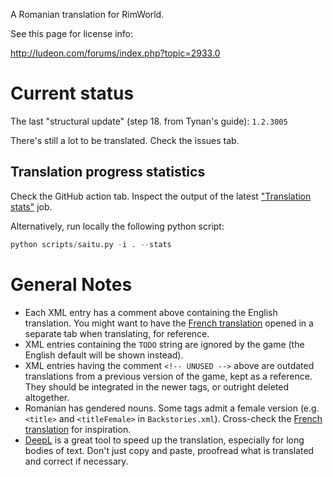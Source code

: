 A Romanian translation for RimWorld.

See this page for license info:

http://ludeon.com/forums/index.php?topic=2933.0

# Current status

The last "structural update" (step 18. from Tynan's guide): `1.2.3005`

There's still a lot to be translated. Check the issues tab.

## Translation progress statistics

Check the GitHub action tab. Inspect the output of the latest ["Translation stats"](https://github.com/Ludeon/RimWorld-Romanian/actions/workflows/translation_stats.yml) job.

Alternatively, run locally the following python script:
```python
python scripts/saitu.py -i . --stats
```

# General Notes

- Each XML entry has a comment above containing the English translation. You might want to have the [French translation](https://github.com/Ludeon/RimWorld-fr) opened in a separate tab when translating, for reference.
- XML entries containing the `TODO` string are ignored by the game (the English default will be shown instead).
- XML entries having the comment `<!-- UNUSED -->` above are outdated translations from a previous version of the game, kept as a reference. They should be integrated in the newer tags, or outright deleted altogether.
- Romanian has gendered nouns. Some tags admit a female version (e.g. `<title>` and `<titleFemale>` in `Backstories.xml`). Cross-check the [French translation](https://github.com/Ludeon/RimWorld-fr) for inspiration.
- [DeepL](https://www.deepl.com/translator) is a great tool to speed up the translation, especially for long bodies of text. Don't just copy and paste, proofread what is translated and correct if necessary.